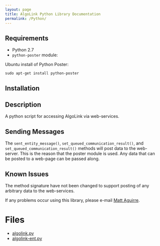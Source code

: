```yaml
---
layout: page
title: AlgoLink Python Library Documentation
permalink: /Python/
---
```


## Requirements

- Python 2.7
- `python-poster` module:

Ubuntu install of Python Poster:

```
sudo apt-get install python-poster
```

## Installation

## Description

A python script for accessing AlgoLink via web-services.

## Sending Messages

The `sent_entity_message()`, `set_queued_communication_result()`, and `set_queued_communication_result()` methods will post data to the web-server. This is the reason that the poster module is used. Any data that can be posted to a web-page can be passed along.

## Known Issues

The method signature have not been changed to support posting of any arbitrary data to the web-services.

If any problems occur using this library, please e-mail [Matt Aguirre](matta@artistech.com).

# Files

- [algolink.py](algolink.py)
- [algolink-ent.py](algolink-ent.py)
